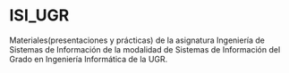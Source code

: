 # ISI_UGR
Materiales(presentaciones y prácticas) de la asignatura Ingeniería de Sistemas de Información de la modalidad de Sistemas de Información del Grado en Ingeniería Informática de la UGR.
